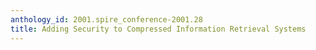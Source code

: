 ```yaml
---
anthology_id: 2001.spire_conference-2001.28
title: Adding Security to Compressed Information Retrieval Systems
---
```


